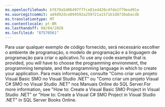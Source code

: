 ```yaml
---
ms.openlocfilehash: b7679a5d06497f7fce81ed420c4fda1f79eed91e
ms.sourcegitcommit: ad4d92dce894592a259721a1571b1d8736abacdb
ms.translationtype: MT
ms.contentlocale: pt-BR
ms.lasthandoff: 08/04/2020
ms.locfileid: "87570561"
---
```

<span data-ttu-id="1b269-101">Para usar qualquer exemplo de código fornecido, será necessário escolher o ambiente de programação, o modelo de programação e a linguagem de programação para criar o aplicativo.</span><span class="sxs-lookup"><span data-stu-id="1b269-101">To use any code example that is provided, you will have to choose the programming environment, the programming template, and the programming language in which to create your application.</span></span> <span data-ttu-id="1b269-102">Para mais informações, consulte "Como criar um projeto Visual Basic SMO no Visual Studio .NET" ou "Como criar um projeto Visual C\# SMO no Visual Studio .NET" nos Manuais Online do SQL Server.</span><span class="sxs-lookup"><span data-stu-id="1b269-102">For more information, see "How to: Create a Visual Basic SMO Project in Visual Studio .NET" or "How to: Create a Visual C\# SMO Project in Visual Studio .NET" in SQL Server Books Online.</span></span>

